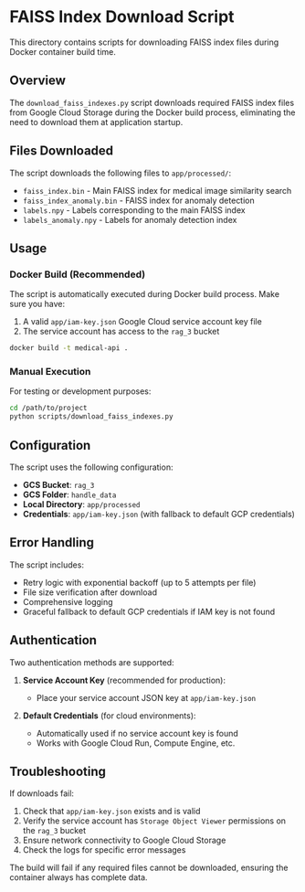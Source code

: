 # FAISS Index Download Script

This directory contains scripts for downloading FAISS index files during Docker container build time.

## Overview

The `download_faiss_indexes.py` script downloads required FAISS index files from Google Cloud Storage during the Docker build process, eliminating the need to download them at application startup.

## Files Downloaded

The script downloads the following files to `app/processed/`:
- `faiss_index.bin` - Main FAISS index for medical image similarity search
- `faiss_index_anomaly.bin` - FAISS index for anomaly detection
- `labels.npy` - Labels corresponding to the main FAISS index
- `labels_anomaly.npy` - Labels for anomaly detection index

## Usage

### Docker Build (Recommended)

The script is automatically executed during Docker build process. Make sure you have:

1. A valid `app/iam-key.json` Google Cloud service account key file
2. The service account has access to the `rag_3` bucket

```bash
docker build -t medical-api .
```

### Manual Execution

For testing or development purposes:

```bash
cd /path/to/project
python scripts/download_faiss_indexes.py
```

## Configuration

The script uses the following configuration:

- **GCS Bucket**: `rag_3`
- **GCS Folder**: `handle_data`
- **Local Directory**: `app/processed`
- **Credentials**: `app/iam-key.json` (with fallback to default GCP credentials)

## Error Handling

The script includes:
- Retry logic with exponential backoff (up to 5 attempts per file)
- File size verification after download
- Comprehensive logging
- Graceful fallback to default GCP credentials if IAM key is not found

## Authentication

Two authentication methods are supported:

1. **Service Account Key** (recommended for production):
   - Place your service account JSON key at `app/iam-key.json`

2. **Default Credentials** (for cloud environments):
   - Automatically used if no service account key is found
   - Works with Google Cloud Run, Compute Engine, etc.

## Troubleshooting

If downloads fail:

1. Check that `app/iam-key.json` exists and is valid
2. Verify the service account has `Storage Object Viewer` permissions on the `rag_3` bucket
3. Ensure network connectivity to Google Cloud Storage
4. Check the logs for specific error messages

The build will fail if any required files cannot be downloaded, ensuring the container always has complete data.